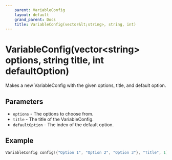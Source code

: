 ```yaml
---
    parent: VariableConfig
    layout: default
    grand_parent: Docs
    title: VariableConfig(vector&lt;string>, string, int)
---
```

# VariableConfig(vector&lt;string> options, string title, int defaultOption)
Makes a new VariableConfig with the given options, title, and default option.

## Parameters
- `options` - The options to choose from.
- `title` - The title of the VariableConfig.
- `defaultOption` - The index of the default option.

## Example
```cpp
VariableConfig config({"Option 1", "Option 2", "Option 3"}, "Title", 1); // Defaults to "Option 2"
```